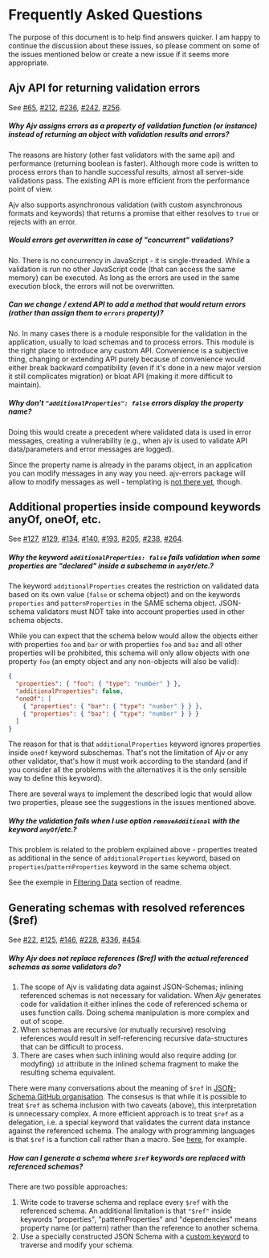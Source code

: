 # Frequently Asked Questions

The purpose of this document is to help find answers quicker. I am happy to continue the discussion about these issues, so please comment on some of the issues mentioned below or create a new issue if it seems more appropriate.


## Ajv API for returning validation errors

See [#65](https://github.com/epoberezkin/ajv/issues/65), [#212](https://github.com/epoberezkin/ajv/issues/212), [#236](https://github.com/epoberezkin/ajv/issues/236), [#242](https://github.com/epoberezkin/ajv/issues/242), [#256](https://github.com/epoberezkin/ajv/issues/256).


##### Why Ajv assigns errors as a property of validation function (or instance) instead of returning an object with validation results and errors?

The reasons are history (other fast validators with the same api) and performance (returning boolean is faster). Although more code is written to process errors than to handle successful results, almost all server-side validations pass. The existing API is more efficient from the performance point of view.

Ajv also supports asynchronous validation (with custom asynchronous formats and keywords) that returns a promise that either resolves to `true` or rejects with an error.


##### Would errors get overwritten in case of "concurrent" validations?

No. There is no concurrency in JavaScript - it is single-threaded. While a validation is run no other JavaScript code (that can access the same memory) can be executed. As long as the errors are used in the same execution block, the errors will not be overwritten.


##### Can we change / extend API to add a method that would return errors (rather than assign them to `errors` property)?

No. In many cases there is a module responsible for the validation in the application, usually to load schemas and to process errors. This module is the right place to introduce any custom API. Convenience is a subjective thing, changing or extending API purely because of convenience would either break backward compatibility (even if it's done in a new major version it still complicates migration) or bloat API (making it more difficult to maintain).


##### Why don't `"additionalProperties": false` errors display the property name?

Doing this would create a precedent where validated data is used in error messages, creating a vulnerability (e.g., when ajv is used to validate API data/parameters and error messages are logged).

Since the property name is already in the params object, in an application you can modify messages in any way you need. ajv-errors package will allow to modify messages as well - templating is [not there yet](https://github.com/epoberezkin/ajv-errors/issues/4), though.


## Additional properties inside compound keywords anyOf, oneOf, etc.

See [#127](https://github.com/epoberezkin/ajv/issues/127), [#129](https://github.com/epoberezkin/ajv/issues/129), [#134](https://github.com/epoberezkin/ajv/issues/134), [#140](https://github.com/epoberezkin/ajv/issues/140), [#193](https://github.com/epoberezkin/ajv/issues/193), [#205](https://github.com/epoberezkin/ajv/issues/205), [#238](https://github.com/epoberezkin/ajv/issues/238), [#264](https://github.com/epoberezkin/ajv/issues/264).


##### Why the keyword `additionalProperties: false` fails validation when some properties are "declared" inside a subschema in `anyOf`/etc.?

The keyword `additionalProperties` creates the restriction on validated data based on its own value (`false` or schema object) and on the keywords `properties` and `patternProperties` in the SAME schema object. JSON-schema validators must NOT take into account properties used in other schema objects.

While you can expect that the schema below would allow the objects either with properties `foo` and `bar` or with properties `foo` and `baz` and all other properties will be prohibited, this schema will only allow objects with one property `foo` (an empty object and any non-objects will also be valid):

```json
{
  "properties": { "foo": { "type": "number" } },
  "additionalProperties": false,
  "oneOf": [
    { "properties": { "bar": { "type": "number" } } },
    { "properties": { "baz": { "type": "number" } } }
  ]
}
```

The reason for that is that `additionalProperties` keyword ignores properties inside `oneOf` keyword subschemas. That's not the limitation of Ajv or any other validator, that's how it must work according to the standard (and if you consider all the problems with the alternatives it is the only sensible way to define this keyword).

There are several ways to implement the described logic that would allow two properties, please see the suggestions in the issues mentioned above.


##### Why the validation fails when I use option `removeAdditional` with the keyword `anyOf`/etc.?

This problem is related to the problem explained above - properties treated as additional in the sence of `additionalProperties` keyword, based on `properties`/`patternProperties` keyword in the same schema object.

See the exemple in [Filtering Data](https://github.com/epoberezkin/ajv#filtering-data) section of readme.


## Generating schemas with resolved references ($ref)

See [#22](https://github.com/epoberezkin/ajv/issues/22), [#125](https://github.com/epoberezkin/ajv/issues/125), [#146](https://github.com/epoberezkin/ajv/issues/146), [#228](https://github.com/epoberezkin/ajv/issues/228), [#336](https://github.com/epoberezkin/ajv/issues/336), [#454](https://github.com/epoberezkin/ajv/issues/454).


##### Why Ajv does not replace references ($ref) with the actual referenced schemas as some validators do?

1. The scope of Ajv is validating data against JSON-Schemas; inlining referenced schemas is not necessary for validation. When Ajv generates code for validation it either inlines the code of referenced schema or uses function calls. Doing schema manipulation is more complex and out of scope.
2. When schemas are recursive (or mutually recursive) resolving references would result in self-referencing recursive data-structures that can be difficult to process.
3. There are cases when such inlining would also require adding (or modyfing) `id` attribute in the inlined schema fragment to make the resulting schema equivalent.

There were many conversations about the meaning of `$ref` in [JSON-Schema GitHub organisation](https://github.com/json-schema-org). The consesus is that while it is possible to treat `$ref` as schema inclusion with two caveats (above), this interpretation is unnecessary complex. A more efficient approach is to treat `$ref` as a delegation, i.e. a special keyword that validates the current data instance against the referenced schema. The analogy with programming languages is that `$ref` is a function call rather than a macro. See [here](https://github.com/json-schema-org/json-schema-spec/issues/279), for example.


##### How can I generate a schema where `$ref` keywords are replaced with referenced schemas?

There are two possible approaches:

1. Write code to traverse schema and replace every `$ref` with the referenced schema. An additional limitation is that `"$ref"` inside keywords "properties", "patternProperties" and "dependencies" means property name (or pattern) rather than the reference to another schema.
2. Use a specially constructed JSON Schema with a [custom keyword](https://github.com/epoberezkin/ajv/blob/master/CUSTOM.md) to traverse and modify your schema.
